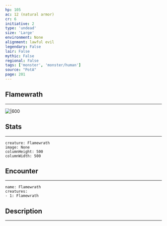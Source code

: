 ```yaml
---
hp: 105
ac: 12 (natural armor)
cr: 6
initiative: 2
type: 'undead'    
size: 'Large'
environment: None
alignment: lawful evil
legendary: False
lair: False
mythic: False
regional: False
tags: ['monster', 'monster/human']
source: "PotA"
page: 201
---
```


## Flamewrath
---

![|600](D:/Program%20Files/5e.tools/img/bestiary/PotA/Flamewrath.jpg)

## Stats
---

```statblock
creature: Flamewrath
image: None
columnHeight: 500
columnWidth: 500
```

## Encounter
---

```encounter-table
name: Flamewrath
creatures:
- 1: Flamewrath
```

## Description
---




